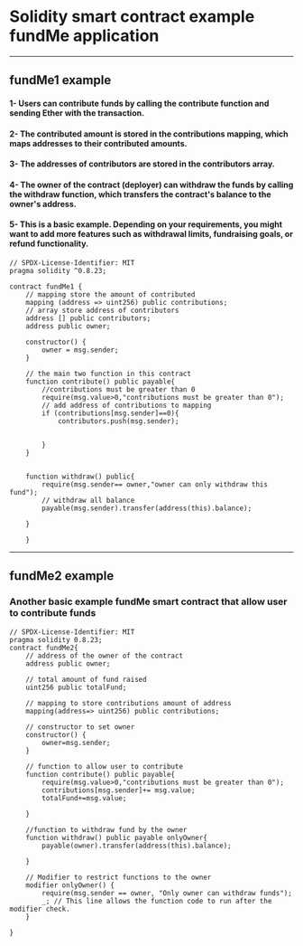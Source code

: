# Solidity smart contract example fundMe application
___

## fundMe1 example
#### 1- Users can contribute funds by calling the contribute function and sending Ether with the transaction.
#### 2- The contributed amount is stored in the contributions mapping, which maps addresses to their contributed amounts.
#### 3- The addresses of contributors are stored in the contributors array.
#### 4- The owner of the contract (deployer) can withdraw the funds by calling the withdraw function, which transfers the contract's balance to the owner's address.
#### 5- This is a basic example. Depending on your requirements, you might want to add more features such as withdrawal limits, fundraising goals, or refund functionality.



```solidity
// SPDX-License-Identifier: MIT
pragma solidity ^0.8.23;

contract fundMe1 {
    // mapping store the amount of contributed
    mapping (address => uint256) public contributions;
    // array store address of contributors
    address [] public contributors;
    address public owner;

    constructor() {
        owner = msg.sender;
    }

    // the main two function in this contract 
    function contribute() public payable{
        //contributions must be greater than 0
        require(msg.value>0,"contributions must be greater than 0");
        // add address of contributions to mapping
        if (contributions[msg.sender]==0){
            contributors.push(msg.sender);


        }
    }


    function withdraw() public{
        require(msg.sender== owner,"owner can only withdraw this fund");
        // withdraw all balance 
        payable(msg.sender).transfer(address(this).balance); 

    }

    }
```
___

## fundMe2 example
### Another basic example fundMe smart contract that allow user to contribute funds
```solidity
// SPDX-License-Identifier: MIT
pragma solidity 0.8.23;
contract fundMe2{
    // address of the owner of the contract
    address public owner;

    // total amount of fund raised
    uint256 public totalFund;

    // mapping to store contributions amount of address
    mapping(address=> uint256) public contributions;

    // constructor to set owner
    constructor() {
        owner=msg.sender;
    }

    // function to allow user to contribute
    function contribute() public payable{
        require(msg.value>0,"contributions must be greater than 0");
        contributions[msg.sender]+= msg.value;
        totalFund+=msg.value;

    }

    //function to withdraw fund by the owner
    function withdraw() public payable onlyOwner{
        payable(owner).transfer(address(this).balance);

    }

    // Modifier to restrict functions to the owner
    modifier onlyOwner() {
        require(msg.sender == owner, "Only owner can withdraw funds");
        _; // This line allows the function code to run after the modifier check.
    }

}
```







